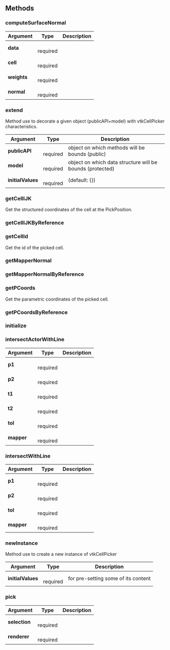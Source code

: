 




## Methods


### computeSurfaceNormal




| Argument | Type | Description |
| ------------- | ------------- | ----- |
| **data** | <span class="arg-type"></span></br></span><span class="arg-required">required</span> |  |
| **cell** | <span class="arg-type"></span></br></span><span class="arg-required">required</span> |  |
| **weights** | <span class="arg-type"></span></br></span><span class="arg-required">required</span> |  |
| **normal** | <span class="arg-type"></span></br></span><span class="arg-required">required</span> |  |


### extend

Method use to decorate a given object (publicAPI+model) with vtkCellPicker characteristics.


| Argument | Type | Description |
| ------------- | ------------- | ----- |
| **publicAPI** | <span class="arg-type"></span></br></span><span class="arg-required">required</span> | object on which methods will be bounds (public) |
| **model** | <span class="arg-type"></span></br></span><span class="arg-required">required</span> | object on which data structure will be bounds (protected) |
| **initialValues** | <span class="arg-type"></span></br></span><span class="arg-required">required</span> | (default: {}) |


### getCellIJK

Get the structured coordinates of the cell at the PickPosition.



### getCellIJKByReference





### getCellId

Get the id of the picked cell.



### getMapperNormal





### getMapperNormalByReference





### getPCoords

Get the parametric coordinates of the picked cell.



### getPCoordsByReference





### initialize





### intersectActorWithLine




| Argument | Type | Description |
| ------------- | ------------- | ----- |
| **p1** | <span class="arg-type"></span></br></span><span class="arg-required">required</span> |  |
| **p2** | <span class="arg-type"></span></br></span><span class="arg-required">required</span> |  |
| **t1** | <span class="arg-type"></span></br></span><span class="arg-required">required</span> |  |
| **t2** | <span class="arg-type"></span></br></span><span class="arg-required">required</span> |  |
| **tol** | <span class="arg-type"></span></br></span><span class="arg-required">required</span> |  |
| **mapper** | <span class="arg-type"></span></br></span><span class="arg-required">required</span> |  |


### intersectWithLine




| Argument | Type | Description |
| ------------- | ------------- | ----- |
| **p1** | <span class="arg-type"></span></br></span><span class="arg-required">required</span> |  |
| **p2** | <span class="arg-type"></span></br></span><span class="arg-required">required</span> |  |
| **tol** | <span class="arg-type"></span></br></span><span class="arg-required">required</span> |  |
| **mapper** | <span class="arg-type"></span></br></span><span class="arg-required">required</span> |  |


### newInstance

Method use to create a new instance of vtkCellPicker


| Argument | Type | Description |
| ------------- | ------------- | ----- |
| **initialValues** | <span class="arg-type"></span></br></span><span class="arg-required">required</span> | for pre-setting some of its content |


### pick




| Argument | Type | Description |
| ------------- | ------------- | ----- |
| **selection** | <span class="arg-type"></span></br></span><span class="arg-required">required</span> |  |
| **renderer** | <span class="arg-type"></span></br></span><span class="arg-required">required</span> |  |



